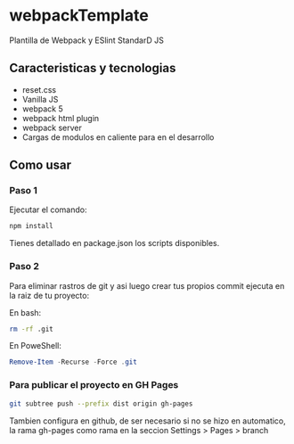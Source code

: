 # webpackTemplate

Plantilla de Webpack y ESlint StandarD JS

## Caracteristicas y tecnologias

- reset.css
- Vanilla JS
- webpack 5
- webpack html plugin
- webpack server
- Cargas de modulos en caliente para en el desarrollo

## Como usar

### Paso 1

Ejecutar el comando:

```bash
npm install
```

Tienes detallado en package.json los scripts disponibles.

### Paso 2

Para eliminar rastros de git y asi luego crear tus propios commit
ejecuta en la raiz de tu proyecto:

En bash:

```bash
rm -rf .git
```

En PoweShell:

```powershell
Remove-Item -Recurse -Force .git
```

### Para publicar el proyecto en GH Pages

```bash
git subtree push --prefix dist origin gh-pages
```

Tambien configura en github, de ser necesario si no se hizo en automatico,
la rama gh-pages como rama en la seccion Settings > Pages > branch
